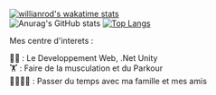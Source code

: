 [![willianrod's wakatime stats](https://github-readme-stats.vercel.app/api/wakatime?username=Wadecx&theme=radical)](https://github.com/Wadecx/github-readme-stats)       
![Anurag's GitHub stats](https://github-readme-stats.vercel.app/api?username=Wadecx&show_icons=true&theme=radical)
[![Top Langs](https://github-readme-stats.vercel.app/api/top-langs/?username=Wadecx&layout=compact&theme=radical)](https://github.com/Wadecx/github-readme-stats) 


Mes centre d'interets : 

👨‍💻 : Le Developpement Web, .Net Unity                                                  
🏋️ : Faire de la musculation et du Parkour                                          
👨‍👩‍👦‍👦 : Passer du temps avec ma famille et mes amis                                                  

